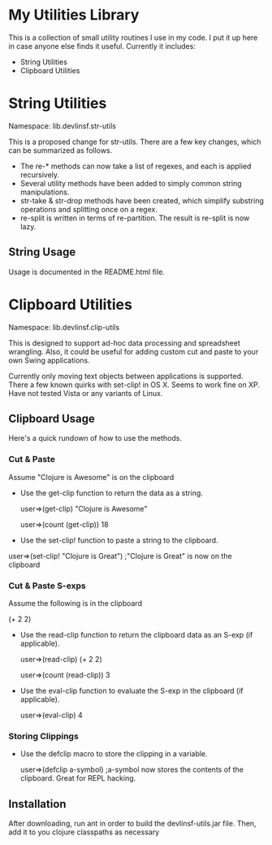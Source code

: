 # My Utilities Library 
This is a collection of small utility routines I use in my code.  I put it up here in case anyone else finds it useful. Currently it includes:

* String Utilities
* Clipboard Utilities

# String Utilities 

Namespace: lib.devlinsf.str-utils

This is a proposed change for str-utils.  There are a few key changes, which can be summarized as follows.

* The re-* methods can now take a list of regexes, and each is applied recursively.
* Several utility methods have been added to simply common string manipulations.
* str-take & str-drop methods have been created, which simplify substring operations and splitting once on a regex.
* re-split is written in terms of re-partition.  The result is re-split is now lazy.

## String Usage 
Usage is documented in the README.html file.

# Clipboard Utilities 

Namespace: lib.devlinsf.clip-utils

This is designed to support ad-hoc data processing and spreadsheet wrangling.  Also, it could be useful for adding custom cut and paste to your own Swing applications.

Currently only moving text objects between applications is supported.  There a few known quirks with set-clip! in OS X.  Seems to work fine on XP.  Have not tested Vista or any variants of Linux.

## Clipboard Usage 

Here's a quick rundown of how to use the methods.

### Cut & Paste 
Assume "Clojure is Awesome" is on the clipboard

* Use the get-clip function to return the data as a string.

  	user=>(get-clip)
  	"Clojure is Awesome"

  	user=>(count (get-clip))
  	18

* Use the set-clip! function to paste a string to the clipboard.

user=>(set-clip! "Clojure is Great")
;"Clojure is Great" is now on the clipboard

### Cut & Paste S-exps
Assume the following is in the clipboard

  (+ 2 2)

* Use the read-clip function to return the clipboard data as an S-exp (if applicable).

  	user=>(read-clip)
  	(+ 2 2)

  	user=>(count (read-clip))
  	3

* Use the eval-clip function to evaluate the S-exp in the clipboard (if applicable).

  	user=>(eval-clip)
  	4

### Storing Clippings 

* Use the defclip macro to store the clipping in a variable.

  	user=>(defclip a-symbol)
  	;a-symbol now stores the contents of the clipboard.  Great for REPL hacking.


## Installation

After downloading, run ant in order to build the devlinsf-utils.jar file.  Then, add it to you clojure classpaths as necessary
